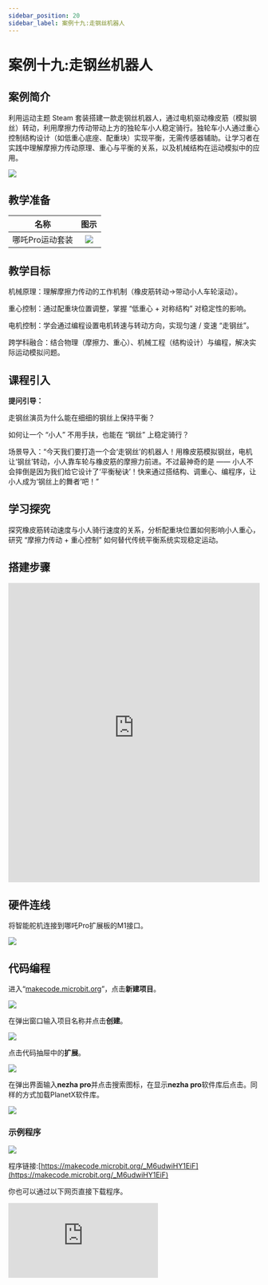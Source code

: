 ```yaml
---
sidebar_position: 20
sidebar_label: 案例十九:走钢丝机器人
---
```


# 案例十九:走钢丝机器人

## 案例简介

利用运动主题 Steam 套装搭建一款走钢丝机器人，通过电机驱动橡皮筋（模拟钢丝）转动，利用摩擦力传动带动上方的独轮车小人稳定骑行。独轮车小人通过重心控制结构设计（如低重心底座、配重块）实现平衡，无需传感器辅助。让学习者在实践中理解摩擦力传动原理、重心与平衡的关系，以及机械结构在运动模拟中的应用。

![](https://wiki-media-ef.oss-cn-hongkong.aliyuncs.com/docs/microbit/building-blocks/nezha-pro-sports-kit/images/nezha-pro-sports-kit-case-19-01.png)

## 教学准备

|     名称     |            图示            |
| :----------: | :--------------------------: |
|   哪吒Pro运动套装   |   ![](https://wiki-media-ef.oss-cn-hongkong.aliyuncs.com/docs/microbit/building-blocks/nezha-pro-sports-kit/images/nezha-pro-sports-kit-01.png)  |

## 教学目标

机械原理：理解摩擦力传动的工作机制（橡皮筋转动→带动小人车轮滚动）。​

重心控制：通过配重块位置调整，掌握 “低重心 + 对称结构” 对稳定性的影响。​

电机控制：学会通过编程设置电机转速与转动方向，实现匀速 / 变速 “走钢丝”。​

跨学科融合：结合物理（摩擦力、重心）、机械工程（结构设计）与编程，解决实际运动模拟问题。


## 课程引入

**提问引导：**

走钢丝演员为什么能在细细的钢丝上保持平衡？​

如何让一个 “小人” 不用手扶，也能在 “钢丝” 上稳定骑行？

场景导入：“今天我们要打造一个会‘走钢丝’的机器人！用橡皮筋模拟钢丝，电机让‘钢丝’转动，小人靠车轮与橡皮筋的摩擦力前进。不过最神奇的是 —— 小人不会摔倒是因为我们给它设计了‘平衡秘诀’！快来通过搭结构、调重心、编程序，让小人成为‘钢丝上的舞者’吧！”

## 学习探究

探究橡皮筋转动速度与小人骑行速度的关系，分析配重块位置如何影响小人重心，研究 “摩擦力传动 + 重心控制” 如何替代传统平衡系统实现稳定运动。

## 搭建步骤

<embed src="https://wiki-media-ef.oss-cn-hongkong.aliyuncs.com/docs/microbit/building-blocks/nezha-pro-sports-kit/files/%E8%B5%B0%E9%92%A2%E4%B8%9D%E6%9C%BA%E5%99%A8%E4%BA%BA.pdf" type="application/pdf" width="100%" height="600px" />


## 硬件连线

将智能舵机连接到哪吒Pro扩展板的M1接口。

![](https://wiki-media-ef.oss-cn-hongkong.aliyuncs.com/docs/microbit/building-blocks/nezha-pro-sports-kit/images/nezha-pro-sports-kit-case-17-03.png)

## 代码编程

进入“[makecode.microbit.org](https://makecode.microbit.org)”，点击**新建项目**。

![](https://wiki-media-ef.oss-cn-hongkong.aliyuncs.com/docs/microbit/building-blocks/microbit-space-science-kit/images/microbit-space-science-kit-case01-07.png)

在弹出窗口输入项目名称并点击**创建**。

![](https://wiki-media-ef.oss-cn-hongkong.aliyuncs.com/docs/microbit/building-blocks/microbit-space-science-kit/images/microbit-space-science-kit-case01-11.png)

点击代码抽屉中的**扩展**。

![](https://wiki-media-ef.oss-cn-hongkong.aliyuncs.com/docs/microbit/building-blocks/microbit-space-science-kit/images/microbit-space-science-kit-case01-09.png)

在弹出界面输入**nezha pro**并点击搜索图标，在显示**nezha pro**软件库后点击。同样的方式加载PlanetX软件库。

![](https://wiki-media-ef.oss-cn-hongkong.aliyuncs.com/docs/microbit/building-blocks/microbit-space-science-kit/images/microbit-space-science-kit-case01-10.png)



### 示例程序

![](https://wiki-media-ef.oss-cn-hongkong.aliyuncs.com/docs/microbit/building-blocks/nezha-pro-sports-kit/images/nezha-pro-sports-kit-case-19-04.png)

程序链接:[https://makecode.microbit.org/_M6udwiHY1EiF](https://makecode.microbit.org/_M6udwiHY1EiF)

你也可以通过以下网页直接下载程序。

<div
    style={{
        position: 'relative',
        paddingBottom: '60%',
        overflow: 'hidden',
    }}
>
    <iframe
        src="https://makecode.microbit.org/_M6udwiHY1EiF"
        frameborder="0"
        sandbox="allow-popups allow-forms allow-scripts allow-same-origin"
        style={{
            position: 'absolute',
            width: '100%',
            height: '100%',
        }}
    />
</div>

## 下载程序

使用 USB 线连接 PC 和 micro:bit V2。

![](https://wiki-media-ef.oss-cn-hongkong.aliyuncs.com/docs/microbit/building-blocks/microbit-space-science-kit/images/microbit-space-science-kit-manual03.gif)

连接成功后，电脑上会识别出一个名为 MICROBIT 的盘符。

![](https://wiki-media-ef.oss-cn-hongkong.aliyuncs.com/docs/microbit/building-blocks/microbit-space-science-kit/images/microbit-space-science-kit-manual06.png)

点击左下角的![](https://wiki-media-ef.oss-cn-hongkong.aliyuncs.com/docs/microbit/building-blocks/microbit-space-science-kit/images/microbit-space-science-kit-manual07.png)，选择**Connect Device**。

![](https://wiki-media-ef.oss-cn-hongkong.aliyuncs.com/docs/microbit/building-blocks/microbit-space-science-kit/images/microbit-space-science-kit-manual11.png)

点击![](https://wiki-media-ef.oss-cn-hongkong.aliyuncs.com/docs/microbit/building-blocks/microbit-space-science-kit/images/microbit-space-science-kit-manual08.png)。

![](https://wiki-media-ef.oss-cn-hongkong.aliyuncs.com/docs/microbit/building-blocks/microbit-space-science-kit/images/microbit-space-science-kit-manual12.png)

点击![](https://wiki-media-ef.oss-cn-hongkong.aliyuncs.com/docs/microbit/building-blocks/microbit-space-science-kit/images/microbit-space-science-kit-manual09.png)。

![](https://wiki-media-ef.oss-cn-hongkong.aliyuncs.com/docs/microbit/building-blocks/microbit-space-science-kit/images/microbit-space-science-kit-manual13.png)

在弹出窗口选择 **BBC micro:bit CMSIS-DAP**，然后选择**连接**，至此，我们的 micro:bit 就已经连接成功。

![](https://wiki-media-ef.oss-cn-hongkong.aliyuncs.com/docs/microbit/building-blocks/microbit-space-science-kit/images/microbit-space-science-kit-manual14.png)

点击**下载程序**

![](https://wiki-media-ef.oss-cn-hongkong.aliyuncs.com/docs/microbit/building-blocks/microbit-space-science-kit/images/microbit-space-science-kit-manual10.png)

## 案例演示

按下按键A，独轮车机器人开始骑行，按下按键B，独轮车机器人停止骑行。

![](https://wiki-media-ef.oss-cn-hongkong.aliyuncs.com/docs/microbit/building-blocks/nezha-pro-sports-kit/images/nezha-pro-sports-kit-case-18.gif)

## 总结分享



## 扩展知识​

**走钢丝的平衡科学​**

重心垂线法则：人体或物体的重心垂线必须落在支撑面（钢丝的投影线）内才能保持平衡。本案例中，小人通过配重块将重心固定在车轮正下方，支撑面虽窄但重心稳定。​

动态平衡 vs 静态平衡：真实走钢丝演员需通过身体微调维持动态平衡，而本案例通过静态重心设计简化问题，适合初学者理解平衡本质。​

**摩擦力传动的应用场景​**

优势：无需复杂齿轮啮合，通过弹性材料（橡皮筋）实现柔性传动，适合低速、轻载场景（如玩具、教学模型）。
​
局限性：摩擦力受张力、接触面粗糙度影响，高速时易打滑，需通过调整橡皮筋绷紧程度或轮面材质优化。​

**独轮车运动的重心控制技巧​**

真实骑行：独轮车骑手通过腰部扭转、腿部发力调整重心，而本案例的 “懒人平衡法”—— 直接将重心固定在支撑点正上方，是机械结构对人体运动的简化模拟。​

工程启示：在机器人设计中，低重心 + 对称结构是实现稳定运动的常用策略（如平衡车、机器人步行机）。
